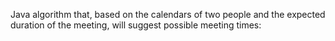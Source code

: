 Java algorithm that, based on the calendars of two people and the expected duration of the meeting, will suggest possible meeting times:
